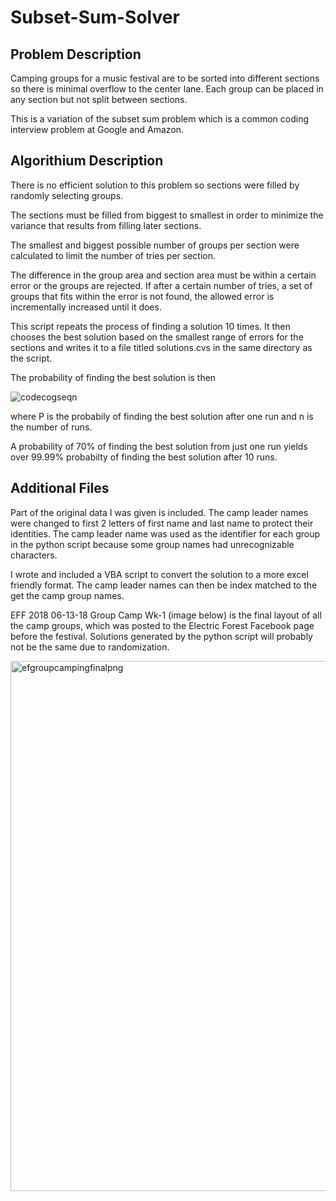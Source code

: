 # Subset-Sum-Solver


## Problem Description

Camping groups for a music festival are to be sorted into different sections so there is minimal overflow to the center lane. Each group can be placed in any section but not split between sections.

This is a variation of the subset sum problem which is a common coding interview problem at Google and Amazon.


## Algorithium Description

There is no efficient solution to this problem so sections were filled by randomly selecting groups. 

The sections must be filled from biggest to smallest in order to minimize the variance that results from filling later sections.

The smallest and biggest possible number of groups per section were calculated to limit the number of tries per section.

The difference in the group area and section area must be within a certain error or the groups are rejected.
If after a certain number of tries, a set of groups that fits within the error is not found, the allowed error is incrementally increased until it does.

This script repeats the process of finding a solution 10 times. It then chooses the best solution based on the smallest range of errors for the sections and writes it to a file titled solutions.cvs in the same directory as the script.

The probability of finding the best solution is then


![codecogseqn](https://user-images.githubusercontent.com/39435918/53037682-6fd08a80-3440-11e9-8294-837d8bc2f8f1.gif)

where P is the probabily of finding the best solution after one run and n is the number of runs.

A probability of 70% of finding the best solution from just one run yields over 99.99% probabilty of finding the best solution after 10 runs.

## Additional Files

Part of the original data I was given is included. The camp leader names were changed to first 2 letters of first name and last name to protect their identities.
The camp leader name was used as the identifier for each group in the python script because some group names had unrecognizable characters.

I wrote and included a VBA script to convert the solution to a more excel friendly format. 
The camp leader names can then be index matched to the get the camp group names.

EFF 2018 06-13-18 Group Camp Wk-1 (image below) is the final layout of all the camp groups, which was posted to the Electric Forest Facebook page before the festival. Solutions generated by the python script will probably not be the same due to randomization.

<img width="848" alt="efgroupcampingfinalpng" src="https://user-images.githubusercontent.com/39435918/53037590-3b5cce80-3440-11e9-9132-7e7817238fb7.PNG">




